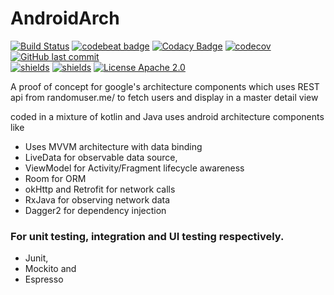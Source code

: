 # AndroidArch
[![Build Status](https://travis-ci.org/ir2pid/AndroidArch.svg?branch=master)](https://travis-ci.org/ir2pid/AndroidArch)
[![codebeat badge](https://codebeat.co/badges/68d49e3e-f69b-4b7f-b2ef-677ee44eb879)](https://codebeat.co/projects/github-com-ir2pid-androidarch-master)
[![Codacy Badge](https://api.codacy.com/project/badge/Grade/f5de87278efb4fa69d55ab3be7ba36a1)](https://www.codacy.com/app/ir2pid/AndroidArch?utm_source=github.com&amp;utm_medium=referral&amp;utm_content=ir2pid/AndroidArch&amp;utm_campaign=Badge_Grade)
[![codecov](https://codecov.io/gh/ir2pid/AndroidArch/branch/master/graph/badge.svg)](https://codecov.io/gh/ir2pid/AndroidArch)
[![GitHub last commit](https://img.shields.io/github/last-commit/ir2pid/AndroidArch.svg)](https://github.com/ir2pid/AndroidArch)
</br>
[![shields](https://img.shields.io/badge/minSdkVersion-15-orange.svg)](https://github.com/ir2pid/AndroidArch)
[![shields](https://img.shields.io/badge/targetSdkVersion-26-blue.svg)](https://github.com/ir2pid/AndroidArch)
[![License Apache 2.0](https://img.shields.io/badge/License-Apache%202.0-blue.svg?style=true)](https://github.com/ir2pid/AndroidArch)
</br>

A proof of concept for google's architecture components which uses REST api from randomuser.me/
to fetch users and display in a master detail view

coded in a mixture of kotlin and Java uses android architecture components like
- Uses MVVM architecture with data binding
- LiveData for observable data source,
- ViewModel for Activity/Fragment lifecycle awareness
- Room for ORM
- okHttp and Retrofit for network calls
- RxJava for observing network data
- Dagger2 for dependency injection

### For unit testing, integration and UI testing respectively.
- Junit,
- Mockito and
- Espresso
